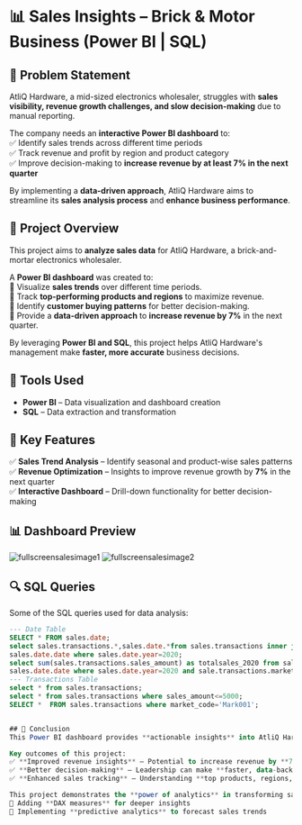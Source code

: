 # 📊 Sales Insights – Brick & Motor Business (Power BI | SQL)
## 🚀 Problem Statement  
AtliQ Hardware, a mid-sized electronics wholesaler, struggles with **sales visibility, revenue growth challenges, and slow decision-making** due to manual reporting.  

The company needs an **interactive Power BI dashboard** to:  
✅ Identify sales trends across different time periods  
✅ Track revenue and profit by region and product category  
✅ Improve decision-making to **increase revenue by at least 7% in the next quarter**  

By implementing a **data-driven approach**, AtliQ Hardware aims to streamline its **sales analysis process** and **enhance business performance**.
## 🌟 Project Overview  
This project aims to **analyze sales data** for AtliQ Hardware, a brick-and-mortar electronics wholesaler.  

A **Power BI dashboard** was created to:  
🔹 Visualize **sales trends** over different time periods.  
🔹 Track **top-performing products and regions** to maximize revenue.  
🔹 Identify **customer buying patterns** for better decision-making.  
🔹 Provide a **data-driven approach** to **increase revenue by 7%** in the next quarter.  

By leveraging **Power BI and SQL**, this project helps AtliQ Hardware's management make **faster, more accurate** business decisions.  

## 🔧 Tools Used  
- **Power BI** – Data visualization and dashboard creation  
- **SQL** – Data extraction and transformation  

## 📌 Key Features  
✅ **Sales Trend Analysis** – Identify seasonal and product-wise sales patterns  
✅ **Revenue Optimization** – Insights to improve revenue growth by **7%** in the next quarter  
✅ **Interactive Dashboard** – Drill-down functionality for better decision-making  

## 📊 Dashboard Preview  
![fullscreensalesimage1](https://github.com/user-attachments/assets/e4c2d35b-0a46-4ffa-a1aa-5e289e5e13e1)
![fullscreensalesimage2](https://github.com/user-attachments/assets/96f8f133-9a31-487f-bd3a-ff51c9988595)  

## 🔍 SQL Queries  
Some of the SQL queries used for data analysis:  

```sql
--- Date Table
SELECT * FROM sales.date;
select sales.transactions.*,sales.date.*from sales.transactions inner join sales.date on sales.transactions.order_date=
sales.date.date where sales.date.year=2020;
select sum(sales.transactions.sales_amount) as totalsales_2020 from sales.transactions inner join sales.date on sales.transactions.order_date=
sales.date.date where sales.date.year=2020 and sale.transactions.market_code='Mark001';
--- Transactions Table
select * from sales.transactions;
select * from sales.transactions where sales_amount<=5000;
SELECT *  FROM sales.transactions where market_code='Mark001';


## 📜 Conclusion  
This Power BI dashboard provides **actionable insights** into AtliQ Hardware’s sales trends, helping leadership make **data-driven decisions** to drive business growth.  

Key outcomes of this project:  
✅ **Improved revenue insights** – Potential to increase revenue by **7% in the next quarter**  
✅ **Better decision-making** – Leadership can make **faster, data-backed** business strategies  
✅ **Enhanced sales tracking** – Understanding **top products, regions, and customer segments**  

This project demonstrates the **power of analytics** in transforming sales performance. Future improvements include:  
🔹 Adding **DAX measures** for deeper insights  
🔹 Implementing **predictive analytics** to forecast sales trends  

